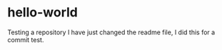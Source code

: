# hello-world
Testing a repository
I have just changed the readme file, I did this for a commit test.
